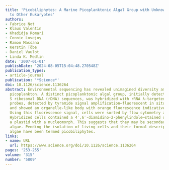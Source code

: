 ```yaml
---
title: 'Picobiliphytes: A Marine Picoplanktonic Algal Group with Unknown Affinities
  to Other Eukaryotes'
authors:
- Fabrice Not
- Klaus Valentin
- Khadidja Romari
- Connie Lovejoy
- Ramon Massana
- Kerstin Töbe
- Daniel Vaulot
- Linda K. Medlin
date: '2007-01-01'
publishDate: '2024-08-05T15:04:48.270548Z'
publication_types:
- article-journal
publication: '*Science*'
doi: 10.1126/science.1136264
abstract: Environmental sequencing has revealed unimagined diversity among eukaryotic
  picoplankton. A distinct picoplanktonic algal group, initially detected from 18
  S ribosomal DNA (rDNA) sequences, was hybridized with rRNA λ-targeted (rRNA-targeted)
  probes, detected by tyramide signal amplification–fluorescent in situ hybridization,
  and showed an organelle-like body with orange fluorescence indicative of phycobilins.
  Using this fluorescence signal, cells were sorted by flow cytometry and probed.
  Hybridized cells contained a 4′,6′-diamidino-2-phenylindole–stained organelle resembling
  a plastid with a nucleomorph. This suggests that they may be secondary endosymbiotic
  algae. Pending the isolation of living cells and their formal description, these
  algae have been termed picobiliphytes.
links:
- name: URL
  url: https://www.science.org/doi/10.1126/science.1136264
pages: '253-255'
volume: '315'
number: '5809'
---
```

